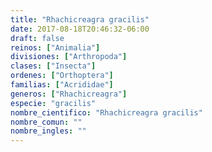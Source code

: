 ```yaml
---
title: "Rhachicreagra gracilis"
date: 2017-08-18T20:46:32-06:00
draft: false
reinos: ["Animalia"]
divisiones: ["Arthropoda"]
clases: ["Insecta"]
ordenes: ["Orthoptera"]
familias: ["Acrididae"]
generos: ["Rhachicreagra"]
especie: "gracilis"
nombre_cientifico: "Rhachicreagra gracilis"
nombre_comun: ""
nombre_ingles: ""
---
```

